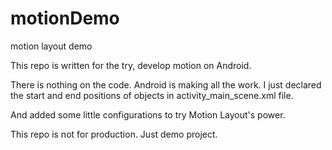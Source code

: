 # motionDemo
motion layout demo

This repo is written for the try, develop motion on Android.

There is nothing on the code. Android is making all the work. I just declared the start and end positions of objects in activity_main_scene.xml file. 

And added some little configurations to try Motion Layout's power.

This repo is not for production. Just demo project.
